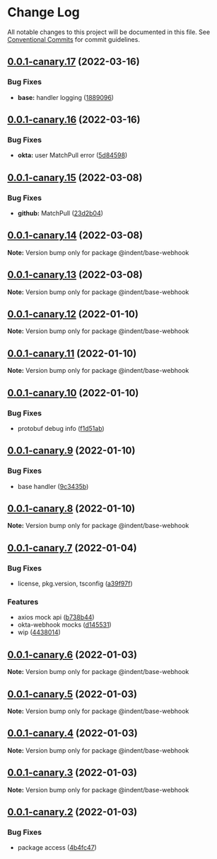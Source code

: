 # Change Log

All notable changes to this project will be documented in this file.
See [Conventional Commits](https://conventionalcommits.org) for commit guidelines.

## [0.0.1-canary.17](https://github.com/indentapis/integrations/compare/@indent/base-webhook@0.0.1-canary.16...@indent/base-webhook@0.0.1-canary.17) (2022-03-16)


### Bug Fixes

* **base:** handler logging ([1889096](https://github.com/indentapis/integrations/commit/188909643f83703eec4614eeb91d3e438f270214))





## [0.0.1-canary.16](https://github.com/indentapis/integrations/compare/@indent/base-webhook@0.0.1-canary.15...@indent/base-webhook@0.0.1-canary.16) (2022-03-16)


### Bug Fixes

* **okta:** user MatchPull error ([5d84598](https://github.com/indentapis/integrations/commit/5d84598dcda783c57dcb91ee57203e3f2a98f0ed))





## [0.0.1-canary.15](https://github.com/indentapis/integrations/compare/@indent/base-webhook@0.0.1-canary.14...@indent/base-webhook@0.0.1-canary.15) (2022-03-08)


### Bug Fixes

* **github:** MatchPull ([23d2b04](https://github.com/indentapis/integrations/commit/23d2b04ca50d29c51e3d00401b261d54065e05a0))





## [0.0.1-canary.14](https://github.com/indentapis/integrations/compare/@indent/base-webhook@0.0.1-canary.13...@indent/base-webhook@0.0.1-canary.14) (2022-03-08)

**Note:** Version bump only for package @indent/base-webhook





## [0.0.1-canary.13](https://github.com/indentapis/integrations/compare/@indent/base-webhook@0.0.1-canary.12...@indent/base-webhook@0.0.1-canary.13) (2022-03-08)

**Note:** Version bump only for package @indent/base-webhook





## [0.0.1-canary.12](https://github.com/indentapis/integrations/compare/@indent/base-webhook@0.0.1-canary.11...@indent/base-webhook@0.0.1-canary.12) (2022-01-10)

**Note:** Version bump only for package @indent/base-webhook





## [0.0.1-canary.11](https://github.com/indentapis/integrations/compare/@indent/base-webhook@0.0.1-canary.10...@indent/base-webhook@0.0.1-canary.11) (2022-01-10)

**Note:** Version bump only for package @indent/base-webhook





## [0.0.1-canary.10](https://github.com/indentapis/integrations/compare/@indent/base-webhook@0.0.1-canary.9...@indent/base-webhook@0.0.1-canary.10) (2022-01-10)


### Bug Fixes

* protobuf debug info ([f1d51ab](https://github.com/indentapis/integrations/commit/f1d51ab9e84925e5aa89beb2a58b2d29ea25fc39))





## [0.0.1-canary.9](https://github.com/indentapis/integrations/compare/@indent/base-webhook@0.0.1-canary.8...@indent/base-webhook@0.0.1-canary.9) (2022-01-10)


### Bug Fixes

* base handler ([9c3435b](https://github.com/indentapis/integrations/commit/9c3435b21e6ba13d27c9c1a7af85b98658202905))





## [0.0.1-canary.8](https://github.com/indentapis/integrations/compare/@indent/base-webhook@0.0.1-canary.7...@indent/base-webhook@0.0.1-canary.8) (2022-01-10)

**Note:** Version bump only for package @indent/base-webhook





## [0.0.1-canary.7](https://github.com/indentapis/integrations/compare/@indent/base-webhook@0.0.1-canary.6...@indent/base-webhook@0.0.1-canary.7) (2022-01-04)


### Bug Fixes

* license, pkg.version, tsconfig ([a39f97f](https://github.com/indentapis/integrations/commit/a39f97fdec58b3dbe34f87eedf6e74ea67a75c58))


### Features

* axios mock api ([b738b44](https://github.com/indentapis/integrations/commit/b738b4452cb58ec94a0c7b31111c87a269704260))
* okta-webhook mocks ([d145531](https://github.com/indentapis/integrations/commit/d1455319f2f30b5b986224b63d60ceb59dfff389))
* wip ([4438014](https://github.com/indentapis/integrations/commit/44380142e6bf6a6ec8951f2f977ab0d05dbbed41))





## [0.0.1-canary.6](https://github.com/indentapis/integrations/compare/@indent/base-webhook@0.0.1-canary.5...@indent/base-webhook@0.0.1-canary.6) (2022-01-03)

**Note:** Version bump only for package @indent/base-webhook





## [0.0.1-canary.5](https://github.com/indentapis/integrations/compare/@indent/base-webhook@0.0.1-canary.4...@indent/base-webhook@0.0.1-canary.5) (2022-01-03)

**Note:** Version bump only for package @indent/base-webhook





## [0.0.1-canary.4](https://github.com/indentapis/integrations/compare/@indent/base-webhook@0.0.1-canary.3...@indent/base-webhook@0.0.1-canary.4) (2022-01-03)

**Note:** Version bump only for package @indent/base-webhook





## [0.0.1-canary.3](https://github.com/indentapis/integrations/compare/@indent/base-webhook@0.0.1-canary.2...@indent/base-webhook@0.0.1-canary.3) (2022-01-03)

**Note:** Version bump only for package @indent/base-webhook





## [0.0.1-canary.2](https://github.com/indentapis/integrations/compare/@indent/base-webhook@0.0.1-canary.1...@indent/base-webhook@0.0.1-canary.2) (2022-01-03)


### Bug Fixes

* package access ([4b4fc47](https://github.com/indentapis/integrations/commit/4b4fc47e037c49ddb79076d8d35acc438d6ef01b))
